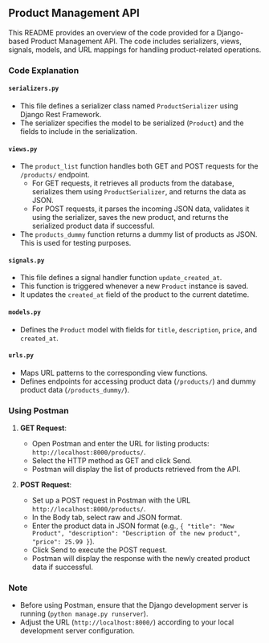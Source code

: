 ## Product Management API

This README provides an overview of the code provided for a Django-based Product Management API. The code includes serializers, views, signals, models, and URL mappings for handling product-related operations.

### Code Explanation

#### `serializers.py`
- This file defines a serializer class named `ProductSerializer` using Django Rest Framework.
- The serializer specifies the model to be serialized (`Product`) and the fields to include in the serialization.

#### `views.py`
- The `product_list` function handles both GET and POST requests for the `/products/` endpoint.
  - For GET requests, it retrieves all products from the database, serializes them using `ProductSerializer`, and returns the data as JSON.
  - For POST requests, it parses the incoming JSON data, validates it using the serializer, saves the new product, and returns the serialized product data if successful.
- The `products_dummy` function returns a dummy list of products as JSON. This is used for testing purposes.

#### `signals.py`
- This file defines a signal handler function `update_created_at`.
- This function is triggered whenever a new `Product` instance is saved.
- It updates the `created_at` field of the product to the current datetime.

#### `models.py`
- Defines the `Product` model with fields for `title`, `description`, `price`, and `created_at`.

#### `urls.py`
- Maps URL patterns to the corresponding view functions.
- Defines endpoints for accessing product data (`/products/`) and dummy product data (`/products_dummy/`).

### Using Postman

1. **GET Request**: 
   - Open Postman and enter the URL for listing products: `http://localhost:8000/products/`.
   - Select the HTTP method as GET and click Send.
   - Postman will display the list of products retrieved from the API.

2. **POST Request**:
   - Set up a POST request in Postman with the URL `http://localhost:8000/products/`.
   - In the Body tab, select raw and JSON format.
   - Enter the product data in JSON format (e.g., `{ "title": "New Product", "description": "Description of the new product", "price": 25.99 }`).
   - Click Send to execute the POST request.
   - Postman will display the response with the newly created product data if successful.

### Note
- Before using Postman, ensure that the Django development server is running (`python manage.py runserver`).
- Adjust the URL (`http://localhost:8000/`) according to your local development server configuration.
